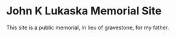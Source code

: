 # John K Lukaska Memorial Site

This site is a public memorial, in lieu of gravestone, for my father.
